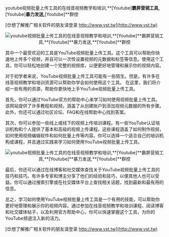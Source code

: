 youtube视频批量上传工具的在线音视频教学和培训,**[Youtube]**霸屏营销工具,**[Youtube]**暴力发送,**[Youtube]**群控

[😍想了解推广相关软件的朋友请登录 http://www.vst.tw](http://www.vst.tw)

 <center><img src="https://vst.tw/MP4/tuiguang/png/8.png" alt="youtube视频批量上传工具的在线音视频教学和培训,**[Youtube]**霸屏营销工具,**[Youtube]**暴力发送,**[Youtube]**群控"></center>

其中一个最受欢迎的工具是YouTube视频批量上传工具。这个工具可以帮助你快速地上传多个视频，并且可以一次性设置视频的元数据和标签等信息。使用这个工具，你可以轻松地创建一个完整的视频库，以便更好地管理和展示你的视频内容。

对于初学者来说，YouTube视频批量上传工具可能有一些陌生。但是，有许多在线音视频教学和培训资源可以帮助你学会如何使用这个工具。 在这里，我们将介绍一些有用的资源，帮助你更快地上手YouTube视频批量上传工具。

首先，你可以通过YouTube官方的帮助中心来学习如何使用视频批量上传工具。该网站提供了许多教程和视频，涵盖了从创建账户到添加视频元数据的所有步骤。此外，你还可以通过社区论坛、FAQ和在线帮助中心找到答案。

其次，你可以参加一些线上或线下的视频上传培训课程。有一些YouTube认证培训机构和个人提供了基本和高级的视频上传课程。这些课程涵盖了如何制作视频，如何使用视频编辑软件和如何批量上传等内容。你可以选择一个适合自己的培训机构或课程，并且通过实践来学习如何使用YouTube视频批量上传工具。

 <center><img src="https://vst.tw/MP4/tuiguang/png/3.png" alt="youtube视频批量上传工具的在线音视频教学和培训,**[Youtube]**霸屏营销工具,**[Youtube]**暴力发送,**[Youtube]**群控"></center>

最后，你还可以通过在线博客和社交媒体查找关于YouTube视频批量上传工具的技巧和技巧。有许多专家和博主分享了他们的经验和技巧，以便其他人也可以受益。你可以通过搜索引擎或在社交媒体平台上查找相关话题，找到最新和最有用的信息。

总之，学习如何使用YouTube视频批量上传工具是一个有用的技能，可以帮助你更好地管理和展示你的视频内容。通过参加在线音视频教学和培训课程、阅读博客和社交媒体帖子，以及利用官方帮助中心，你可以快速掌握这个工具，为你的YouTube频道注入新的活力。

[😍想了解推广相关软件的朋友请登录 http://www.vst.tw](http://www.vst.tw)



